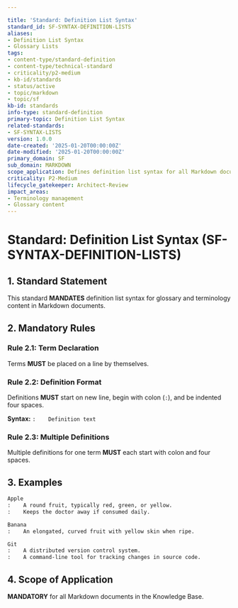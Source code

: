```yaml
---

title: 'Standard: Definition List Syntax'
standard_id: SF-SYNTAX-DEFINITION-LISTS
aliases:
- Definition List Syntax
- Glossary Lists
tags:
- content-type/standard-definition
- content-type/technical-standard
- criticality/p2-medium
- kb-id/standards
- status/active
- topic/markdown
- topic/sf
kb-id: standards
info-type: standard-definition
primary-topic: Definition List Syntax
related-standards:
- SF-SYNTAX-LISTS
version: 1.0.0
date-created: '2025-01-20T00:00:00Z'
date-modified: '2025-01-20T00:00:00Z'
primary_domain: SF
sub_domain: MARKDOWN
scope_application: Defines definition list syntax for all Markdown documents.
criticality: P2-Medium
lifecycle_gatekeeper: Architect-Review
impact_areas:
- Terminology management
- Glossary content
---
```

# Standard: Definition List Syntax (SF-SYNTAX-DEFINITION-LISTS)

## 1. Standard Statement

This standard **MANDATES** definition list syntax for glossary and terminology content in Markdown documents.

## 2. Mandatory Rules

### Rule 2.1: Term Declaration
Terms **MUST** be placed on a line by themselves.

### Rule 2.2: Definition Format
Definitions **MUST** start on new line, begin with colon (`:`), and be indented four spaces.

**Syntax:** `:    Definition text`

### Rule 2.3: Multiple Definitions
Multiple definitions for one term **MUST** each start with colon and four spaces.

## 3. Examples

```markdown
Apple
:    A round fruit, typically red, green, or yellow.
:    Keeps the doctor away if consumed daily.

Banana
:    An elongated, curved fruit with yellow skin when ripe.

Git
:    A distributed version control system.
:    A command-line tool for tracking changes in source code.
```

## 4. Scope of Application

**MANDATORY** for all Markdown documents in the Knowledge Base. 